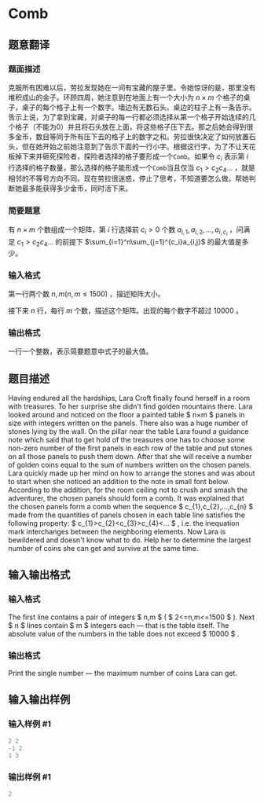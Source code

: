 # Comb

## 题意翻译

### 题面描述

克服所有困难以后，劳拉发现她在一间有宝藏的屋子里。令她惊讶的是，那里没有堆积成山的金子。环顾四周，她注意到在地面上有一个大小为 $n\times m$ 个格子的桌子，桌子的每个格子上有一个数字。墙边有无数石头。桌边的柱子上有一条告示。告示上说，为了拿到宝藏，对桌子的每一行都必须选择从第一个格子开始连续的几个格子（不能为0）并且将石头放在上面，将这些格子压下去。那之后她会得到很多金币，数目等同于所有压下去的格子上的数字之和。劳拉很快决定了如何放置石头，但在她开始之前她注意到了告示下面的一行小字。根据这行字，为了不让天花板掉下来并砸死探险者，探险者选择的格子要形成一个`Comb`。如果令 $c_i$ 表示第 $i$ 行选择的格子数量，那么选择的格子能形成一个`Comb`当且仅当 $c_1>c_2c_4\ldots$ ，就是相邻的不等号方向不同。现在劳拉很迷惑，停止了思考，不知道要怎么做。帮她判断她最多能获得多少金币，同时活下来。

### 简要题意

有 $n\times m$ 个数组成一个矩阵，第 $i$ 行选择前 $c_i>0$ 个数 $a_{i,1},a_{i,2},\ldots,a_{i,c_i}$ ，问满足 $c_1>c_2c_4\ldots$ 的前提下 $\sum_{i=1}^n\sum_{j=1}^{c_i}a_{i,j}$ 的最大值是多少。

### 输入格式

第一行两个数 $n,m(n,m\leq 1500)$ ，描述矩阵大小。

接下来 $n$ 行，每行 $m$ 个数，描述这个矩阵。出现的每个数字不超过 $10000$ 。

### 输出格式

一行一个整数，表示简要题意中式子的最大值。

## 题目描述

Having endured all the hardships, Lara Croft finally found herself in a room with treasures. To her surprise she didn't find golden mountains there. Lara looked around and noticed on the floor a painted table $ n×m $ panels in size with integers written on the panels. There also was a huge number of stones lying by the wall. On the pillar near the table Lara found a guidance note which said that to get hold of the treasures one has to choose some non-zero number of the first panels in each row of the table and put stones on all those panels to push them down. After that she will receive a number of golden coins equal to the sum of numbers written on the chosen panels. Lara quickly made up her mind on how to arrange the stones and was about to start when she noticed an addition to the note in small font below. According to the addition, for the room ceiling not to crush and smash the adventurer, the chosen panels should form a comb. It was explained that the chosen panels form a comb when the sequence $ c_{1},c_{2},...,c_{n} $ made from the quantities of panels chosen in each table line satisfies the following property: $ c_{1}&gt;c_{2}&lt;c_{3}&gt;c_{4}&lt;... $ , i.e. the inequation mark interchanges between the neighboring elements. Now Lara is bewildered and doesn't know what to do. Help her to determine the largest number of coins she can get and survive at the same time.

## 输入输出格式

### 输入格式

The first line contains a pair of integers $ n,m $ ( $ 2<=n,m<=1500 $ ). Next $ n $ lines contain $ m $ integers each — that is the table itself. The absolute value of the numbers in the table does not exceed $ 10000 $ .

### 输出格式

Print the single number — the maximum number of coins Lara can get.

## 输入输出样例

### 输入样例 #1

```cpp
2 2
-1 2
1 3

```
### 输出样例 #1

```cpp
2

```
